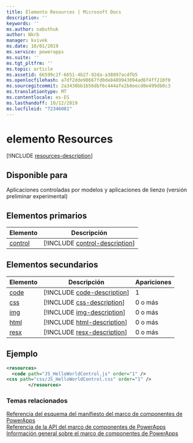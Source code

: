 ```yaml
---
title: Elemento Resources | Microsoft Docs
description: ''
keywords: ''
ms.author: nabuthuk
author: Nkrb
manager: kvivek
ms.date: 10/01/2019
ms.service: powerapps
ms.suite: ''
ms.tgt_pltfrm: ''
ms.topic: article
ms.assetid: 66599c2f-6651-4b27-92da-a38897acdfb5
ms.openlocfilehash: a7df2dde98667fd0de8489943094ad6f4ff210f0
ms.sourcegitcommit: 2a3430bb1b56dbf6c444afe2b8eecd0e499db0c3
ms.translationtype: MT
ms.contentlocale: es-ES
ms.lasthandoff: 10/12/2019
ms.locfileid: "72346081"
---
```

# <a name="resources-element"></a>elemento Resources

[!INCLUDE [resources-description](includes/resources-description.md)]

## <a name="available-for"></a>Disponible para

Aplicaciones controladas por modelos y aplicaciones de lienzo (versión preliminar experimental)

## <a name="parent-elements"></a>Elementos primarios

|Elemento|Descripción|
|--|--|
|[control](control.md)|[!INCLUDE [control-description](includes/control-description.md)]|

## <a name="child-elements"></a>Elementos secundarios

|Elemento|Descripción|Apariciones|
|--|--|--|
|[code](code.md)|[!INCLUDE [code-description](includes/code-description.md)]|1|
|[css](css.md)|[!INCLUDE [css-description](includes/css-description.md)]|0 o más|
|[img](img.md)|[!INCLUDE [img-description](includes/img-description.md)]|0 o más|
|[html](html.md)|[!INCLUDE [html-description](includes/html-description.md)]|0 o más|
|[resx](resx.md)|[!INCLUDE [resx-description](includes/resx-description.md)]|0 o más|

## <a name="example"></a>Ejemplo

```xml
<resources>
  <code path="JS_HelloWorldControl.js" order="1" />
<css path="css/JS_HelloWorldControl.css" order="1" />
        </resources>
```

### <a name="related-topics"></a>Temas relacionados

[Referencia del esquema del manifiesto del marco de componentes de PowerApps](index.md)<br/>
[Referencia de la API del marco de componentes de PowerApps](../reference/index.md)<br/>
[Información general sobre el marco de componentes de PowerApps](../overview.md)